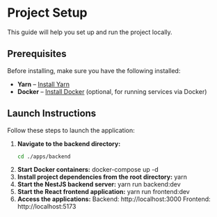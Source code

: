 # Project Setup

This guide will help you set up and run the project locally.

## Prerequisites

Before installing, make sure you have the following installed:

- **Yarn** – [Install Yarn](https://classic.yarnpkg.com/lang/en/docs/install/)
- **Docker** – [Install Docker](https://docs.docker.com/get-docker/) (optional, for running services via Docker)

## Launch Instructions

Follow these steps to launch the application:

1. **Navigate to the backend directory:**
   ```bash
   cd ./apps/backend
2. **Start Docker containers:**
   docker-compose up -d
3. **Install project dependencies from the root directory:**
   yarn
4. **Start the NestJS backend server:**
   yarn run backend:dev
5. **Start the React frontend application:**
   yarn run frontend:dev
6. **Access the applications:**
   Backend: http://localhost:3000
   Frontend: http://localhost:5173